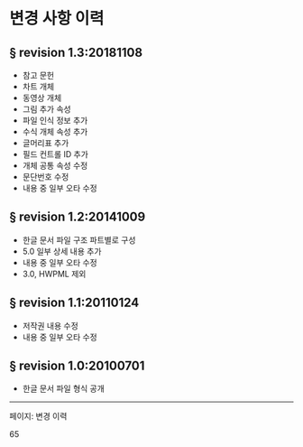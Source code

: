 # 변경 사항 이력

## § revision 1.3:20181108
- 참고 문헌
- 차트 개체
- 동영상 개체
- 그림 추가 속성
- 파일 인식 정보 추가
- 수식 개체 속성 추가
- 글머리표 추가
- 필드 컨트롤 ID 추가
- 개체 공통 속성 수정
- 문단번호 수정
- 내용 중 일부 오타 수정

## § revision 1.2:20141009
- 한글 문서 파일 구조 파트별로 구성
- 5.0 일부 상세 내용 추가
- 내용 중 일부 오타 수정
- 3.0, HWPML 제외

## § revision 1.1:20110124
- 저작권 내용 수정
- 내용 중 일부 오타 수정

## § revision 1.0:20100701
- 한글 문서 파일 형식 공개

---
페이지: 변경 이력

65